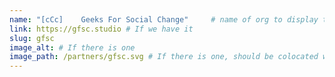 ```yaml
---
name: "[cCc]	Geeks For Social Change"	 # name of org to display to user
link: https://gfsc.studio # If we have it
slug: gfsc
image_alt: # If there is one
image_path: /partners/gfsc.svg # If there is one, should be colocated with the index.md file in the folder
---
```

